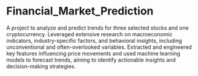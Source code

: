 # Financial_Market_Prediction
A project to analyze and predict trends for three selected stocks and one cryptocurrency. Leveraged extensive research on macroeconomic indicators, industry-specific factors, and behavioral insights, including unconventional and often-overlooked variables. Extracted and engineered key features influencing price movements and used machine learning models to forecast trends, aiming to identify actionable insights and decision-making strategies.
